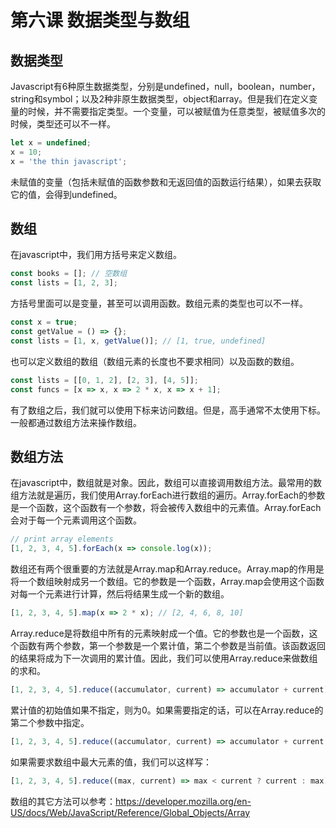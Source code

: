 # 第六课 数据类型与数组
## 数据类型
Javascript有6种原生数据类型，分别是undefined，null，boolean，number，string和symbol；以及2种非原生数据类型，object和array。但是我们在定义变量的时候，并不需要指定类型。一个变量，可以被赋值为任意类型，被赋值多次的时候，类型还可以不一样。
```javascript
let x = undefined;
x = 10;
x = 'the thin javascript';
```
未赋值的变量（包括未赋值的函数参数和无返回值的函数运行结果），如果去获取它的值，会得到undefined。

## 数组
在javascript中，我们用方括号来定义数组。
```javascript
const books = []; // 空数组
const lists = [1, 2, 3];
```
方括号里面可以是变量，甚至可以调用函数。数组元素的类型也可以不一样。
```javascript
const x = true;
const getValue = () => {};
const lists = [1, x, getValue()]; // [1, true, undefined]
```
也可以定义数组的数组（数组元素的长度也不要求相同）以及函数的数组。
```javascript
const lists = [[0, 1, 2], [2, 3], [4, 5]];
const funcs = [x => x, x => 2 * x, x => x + 1];
```
有了数组之后，我们就可以使用下标来访问数组。但是，高手通常不太使用下标。一般都通过数组方法来操作数组。

## 数组方法
在javascript中，数组就是对象。因此，数组可以直接调用数组方法。最常用的数组方法就是遍历，我们使用Array.forEach进行数组的遍历。Array.forEach的参数是一个函数，这个函数有一个参数，将会被传入数组中的元素值。Array.forEach会对于每一个元素调用这个函数。
```javascript
// print array elements
[1, 2, 3, 4, 5].forEach(x => console.log(x));
```
数组还有两个很重要的方法就是Array.map和Array.reduce。Array.map的作用是将一个数组映射成另一个数组。它的参数是一个函数，Array.map会使用这个函数对每一个元素进行计算，然后将结果生成一个新的数组。
```javascript
[1, 2, 3, 4, 5].map(x => 2 * x); // [2, 4, 6, 8, 10]
```
Array.reduce是将数组中所有的元素映射成一个值。它的参数也是一个函数，这个函数有两个参数，第一个参数是一个累计值，第二个参数是当前值。该函数返回的结果将成为下一次调用的累计值。因此，我们可以使用Array.reduce来做数组的求和。
```javascript
[1, 2, 3, 4, 5].reduce((accumulator, current) => accumulator + current); // 15
```
累计值的初始值如果不指定，则为0。如果需要指定的话，可以在Array.reduce的第二个参数中指定。
```javascript
[1, 2, 3, 4, 5].reduce((accumulator, current) => accumulator + current, 10); // 25
```
如果需要求数组中最大元素的值，我们可以这样写：
```javascript
[1, 2, 3, 4, 5].reduce((max, current) => max < current ? current : max); // 5
```
数组的其它方法可以参考：https://developer.mozilla.org/en-US/docs/Web/JavaScript/Reference/Global_Objects/Array


